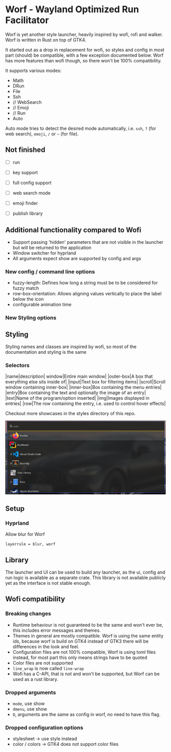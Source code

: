 # Worf - Wayland Optimized Run Facilitator

Worf is yet another style launcher, heavily inspired by wofi, rofi and walker.
Worf is written in Rust on top of GTK4. 

It started out as a drop in replacement for wofi, so styles and config in most part (should) be compatible, 
with a few exception documented below. 
Worf has more features than wofi though, so there won't be 100% compatibility.

It supports various modes:
* Math
* DRun
* File
* Ssh
* // WebSearch
* // Emoji
* // Run
* Auto

Auto mode tries to detect the desired mode automatically, i.e. `ssh`, `?` (for web search), `emoji`, `/` or `~` (for file).


## Not finished
* [ ] run
* [ ] key support
* [ ] full config support
* [ ] web search mode
* [ ] emoji finder
* [ ] publish library


## Additional functionality compared to Wofi
* Support passing 'hidden' parameters that are not visible in the launcher but will be returned to the application
* Window switcher for hyprland
* All arguments expect show are supported by config and args

### New config / command line options
* fuzzy-length: Defines how long a string must be to be considered for fuzzy match
* row-box-orientation: Allows aligning values vertically to place the label below the icon
* configurable animation time

### New Styling options

## Styling

Styling names and classes are inspired by wofi, so most of the documentation and styling is the same

### Selectors

|name|description|
window|Entire main window|
|outer-box|A box that everything else sits inside of|
|input|Text box for filtering items|
|scroll|Scroll window containing inner-box|
|inner-box|Box containing the menu entries|
|entry|Box containing the text and optionally the image of an entry|
|text|Name of the program/option inserted|
|img|Images displayed in entries|
|row|The row containing the entry, i.e. used to control hover effects|

Checkout more showcases in the styles directory of this repo.

![](styles/compact/example.png)


## Setup

### Hyprland

Allow blur for Worf
```
layerrule = blur, worf
```


## Library

The launcher and UI can be used to build any launcher, as the ui, config and run logic is available as a separate crate.
This library is not available publicly yet as the interface is not stable enough.

## Wofi compatibility

### Breaking changes
* Runtime behaviour is not guaranteed to be the same and won't ever be, this includes error messages and themes.
* Themes in general are mostly compatible. Worf is using the same entity ids, 
  because worf is build on GTK4 instead of GTK3 there will be differences in the look and feel.
* Configuration files are not 100% compatible, Worf is using toml files instead, for most part this only means strings have to be quoted
* Color files are not supported
* `line_wrap` is now called `line-wrap`
* Wofi has a C-API, that is not and won't be supported, but Worf can be used as a rust library.

### Dropped arguments
* `mode`, use show
* `dmenu`, use show
* `D`, arguments are the same as config in worf, no need to have this flag.

### Dropped configuration options
* stylesheet -> use style instead
* color / colors -> GTK4 does not support color files
